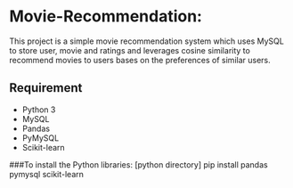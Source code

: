 # Movie-Recommendation:
This project is a simple movie recommendation system which uses MySQL to store user, movie and ratings and leverages cosine similarity to recommend movies to users bases on the preferences of similar users.

## Requirement
- Python 3
- MySQL
- Pandas
- PyMySQL
- Scikit-learn



###To install the Python libraries: 
[python directory] pip install pandas pymysql scikit-learn

